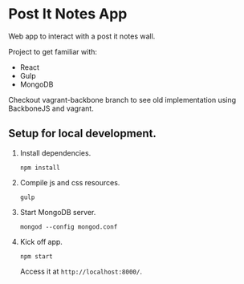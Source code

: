 # Post It Notes App

Web app to interact with a post it notes wall.

Project to get familiar with:

* React
* Gulp
* MongoDB

Checkout vagrant-backbone branch to see old implementation using BackboneJS and vagrant.

## Setup for local development.

1. Install dependencies.

    ```
    npm install
    ```

2. Compile js and css resources.

    ```
    gulp
    ```

2. Start MongoDB server.

    ```
    mongod --config mongod.conf
    ```

3. Kick off app.

    ```
    npm start
    ```

   Access it at `http://localhost:8000/`.

